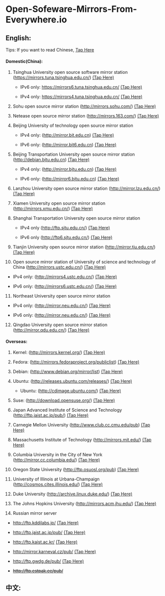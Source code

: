 # Open-Sofeware-Mirrors-From-Everywhere.io
## English:
Tips: If you want to read Chinese, [Tap Here](#chinese) 
#### Domestic(China):
1. Tsinghua University open source software mirror station (https://mirrors.tuna.tsinghua.edu.cn/) [(Tap Here)](https://mirrors.tuna.tsinghua.edu.cn/)
  
   + IPv6 only: https://mirrors6.tuna.tsinghua.edu.cn/ [(Tap Here)](https://mirrors6.tuna.tsinghua.edu.cn/)
    
   + IPv4 only: https://mirrors4.tuna.tsinghua.edu.cn/ [(Tap Here)](https://mirrors4.tuna.tsinghua.edu.cn/)
  
2. Sohu open source mirror station (http://mirrors.sohu.com/) [(Tap Here)](http://mirrors.sohu.com/)
  
3. Netease open source mirror station (http://mirrors.163.com/) [(Tap Here)](http://mirrors.163.com/)
  
4. Beijing University of technology open source mirror station
  
   + IPv4 only: (http://mirror.bit.edu.cn) [(Tap Here)](http://mirror.bit.edu.cn)
    
   + IPv6 only: (http://mirror.bit6.edu.cn) [(Tap Here)](http://mirror.bit6.edu.cn)
    
5. Beijing Transportation University open source mirror station (http://debian.bjtu.edu.cn) [(Tap Here)](http://debian.bjtu.edu.cn)
  
   + IPv4 only: (http://mirror.bjtu.edu.cn) [(Tap Here)](http://mirror.bjtu.edu.cn)
    
   + IPv6 only: (http://mirror6.bjtu.edu.cn) [(Tap Here)](http://mirror6.bjtu.edu.cn)
    
6. Lanzhou University open source mirror station (http://mirror.lzu.edu.cn/) [(Tap Here)](http://mirror.lzu.edu.cn/)
  
7. Xiamen University open source mirror station (http://mirrors.xmu.edu.cn/) [(Tap Here)](http://mirrors.xmu.edu.cn/)
  
8. Shanghai Transportation University open source mirror station
  
   + IPv4 only (http://ftp.sjtu.edu.cn/) [(Tap Here)](http://ftp.sjtu.edu.cn/)
    
   + IPv6 only (http://ftp6.sjtu.edu.cn/) [(Tap Here)](http://ftp6.sjtu.edu.cn/)
    
9. Tianjin University open source mirror station (http://mirror.tju.edu.cn/) [(Tap Here)](http://mirror.tju.edu.cn/)
  
10. Open source mirror station of University of science and technology of China (http://mirrors.ustc.edu.cn/) [(Tap Here)](http://mirrors.ustc.edu.cn/)
  
   + IPv4 only: (http://mirrors4.ustc.edu.cn/) [(Tap Here)](http://mirrors4.ustc.edu.cn/)
    
   + IPv6 only: (http://mirrors6.ustc.edu.cn/) [(Tap Here)](http://mirrors6.ustc.edu.cn/)
    
11. Northeast University open source mirror station
  
   + IPv4 only: (http://mirror.neu.edu.cn/) [(Tap Here)](http://mirror.neu.edu.cn/)
    
   + IPv6 only: (http://mirror.neu.edu.cn/) [(Tap Here)](http://mirror.neu.edu.cn/)
    
12. Qingdao University open source mirror station (http://mirror.qdu.edu.cn/) [(Tap Here)](http://mirror.qdu.edu.cn/)
  
#### Overseas:
1. Kernel: (http://mirrors.kernel.org/) [(Tap Here)](http://mirrors.kernel.org/)
  
2. Fedora: (http://mirrors.fedoraproject.org/publiclist) [(Tap Here)](http://mirrors.fedoraproject.org/publiclist)
  
3. Debian: (http://www.debian.org/mirror/list) [(Tap Here)](http://www.debian.org/mirror/list)
  
4. Ubuntu: (http://releases.ubuntu.com/releases/) [(Tap Here)](http://releases.ubuntu.com/releases/)
  
   + Ubuntu: (http://cdimage.ubuntu.com/) [(Tap Here)](http://cdimage.ubuntu.com/)
    
5. Suse: (http://download.opensuse.org/) [(Tap Here)](http://download.opensuse.org/)
  
6. Japan Advanced Institute of Science and Technology (http://ftp.jaist.ac.jp/pub/) [(Tap Here)](http://ftp.jaist.ac.jp/pub/)
  
7. Carnegie Mellon University (http://www.club.cc.cmu.edu/pub) [(Tap Here)](http://www.club.cc.cmu.edu/pub)
  
8. Massachusetts Institute of Technology (http://mirrors.mit.edu/) [(Tap Here)](http://mirrors.mit.edu/)
  
9. Columbia University in the City of New York (http://mirror.cc.columbia.edu/) [(Tap Here)](http://mirror.cc.columbia.edu/)
  
10. Oregon State University (http://ftp.osuosl.org/pub) [(Tap Here)](http://ftp.osuosl.org/pub)
  
11. University of Illinois at Urbana-Champaign (http://cosmos.cites.illinois.edu/) [(Tap Here)](http://cosmos.cites.illinois.edu/)
  
12. Duke University (http://archive.linux.duke.edu/) [(Tap Here)](http://archive.linux.duke.edu/)
  
13. The Johns Hopkins University (http://mirrors.acm.jhu.edu/) [(Tap Here)](http://mirrors.acm.jhu.edu/)
  
14. Russian mirror server
  
   + http://ftp.kddilabs.jp/ [(Tap Here)](http://ftp.kddilabs.jp/)
    
   + http://ftp.jaist.ac.jp/pub/ [(Tap Here)](http://ftp.jaist.ac.jp/pub/)
    
   + http://ftp.kaist.ac.kr/ [(Tap Here)](http://ftp.kaist.ac.kr/)
    
   + http://mirror.karneval.cz/pub/ [(Tap Here)](http://mirror.karneval.cz/pub/)
    
   + http://ftp.gwdg.de/pub/ [(Tap Here)](http://ftp.gwdg.de/pub/)
    
   + ~~http://ftp.estpak.ee/pub/~~
    
## <span id="chinese">中文:</span>
